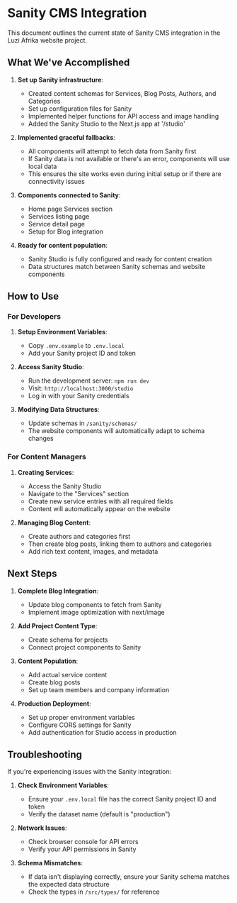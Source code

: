 # Sanity CMS Integration

This document outlines the current state of Sanity CMS integration in the Luzi Afrika website project.

## What We've Accomplished

1. **Set up Sanity infrastructure**:
   - Created content schemas for Services, Blog Posts, Authors, and Categories
   - Set up configuration files for Sanity
   - Implemented helper functions for API access and image handling
   - Added the Sanity Studio to the Next.js app at '/studio'

2. **Implemented graceful fallbacks**:
   - All components will attempt to fetch data from Sanity first
   - If Sanity data is not available or there's an error, components will use local data
   - This ensures the site works even during initial setup or if there are connectivity issues

3. **Components connected to Sanity**:
   - Home page Services section
   - Services listing page
   - Service detail page
   - Setup for Blog integration

4. **Ready for content population**:
   - Sanity Studio is fully configured and ready for content creation
   - Data structures match between Sanity schemas and website components

## How to Use

### For Developers

1. **Setup Environment Variables**:
   - Copy `.env.example` to `.env.local`
   - Add your Sanity project ID and token

2. **Access Sanity Studio**:
   - Run the development server: `npm run dev`
   - Visit: `http://localhost:3000/studio`
   - Log in with your Sanity credentials

3. **Modifying Data Structures**:
   - Update schemas in `/sanity/schemas/`
   - The website components will automatically adapt to schema changes

### For Content Managers

1. **Creating Services**:
   - Access the Sanity Studio
   - Navigate to the "Services" section
   - Create new service entries with all required fields
   - Content will automatically appear on the website

2. **Managing Blog Content**:
   - Create authors and categories first
   - Then create blog posts, linking them to authors and categories
   - Add rich text content, images, and metadata

## Next Steps

1. **Complete Blog Integration**:
   - Update blog components to fetch from Sanity
   - Implement image optimization with next/image

2. **Add Project Content Type**:
   - Create schema for projects
   - Connect project components to Sanity

3. **Content Population**:
   - Add actual service content
   - Create blog posts
   - Set up team members and company information

4. **Production Deployment**:
   - Set up proper environment variables
   - Configure CORS settings for Sanity
   - Add authentication for Studio access in production

## Troubleshooting

If you're experiencing issues with the Sanity integration:

1. **Check Environment Variables**:
   - Ensure your `.env.local` file has the correct Sanity project ID and token
   - Verify the dataset name (default is "production")

2. **Network Issues**:
   - Check browser console for API errors
   - Verify your API permissions in Sanity

3. **Schema Mismatches**:
   - If data isn't displaying correctly, ensure your Sanity schema matches the expected data structure
   - Check the types in `/src/types/` for reference